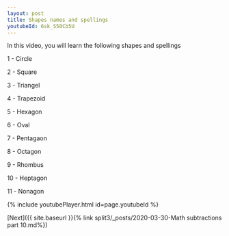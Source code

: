 ```yaml
---
layout: post
title: Shapes names and spellings
youtubeId: 6sk_S50Cb5U
---
```

 
 
In this video, you will learn the following shapes and spellings

1 - Circle

2 - Square

3 - Triangel

4 - Trapezoid

5 - Hexagon

6 - Oval

7 - Pentagaon

8 - Octagon

9 - Rhombus

10 - Heptagon

11 - Nonagon



 
{% include youtubePlayer.html id=page.youtubeId %}
 
 

[Next]({{ site.baseurl }}{% link  split3/_posts/2020-03-30-Math subtractions part 10.md%})
 
